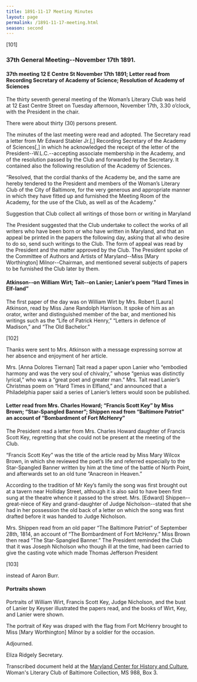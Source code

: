 ```yaml
---
title: 1891-11-17 Meeting Minutes
layout: page
permalink: /1891-11-17-meeting.html
season: second
---
```


<style>
    #maincontent{
        font-size:1.4em;
    }
</style>
[101]

### 37th General Meeting--November 17th 1891.

#### 37th meeting 12 E Centre St November 17th 1891; Letter read from Recording Secretary of Academy of Science; Resolution of Academy of Sciences

The thirty seventh general meeting of the Woman’s Literary Club was held at 12 East Centre Street on Tuesday afternoon, November 17th, 3.30 o’clock, with the President in the chair.

There were about thirty (30) persons present.

The minutes of the last meeting were read and adopted. The Secretary read a letter from Mr Edward Stabler Jr.[,] Recording Secretary of the Academy of Sciences[,] in which he acknowledged the receipt of the letter of the President--W.L.C.--accepting associate membership in the Academy, and of the resolution passed by the Club and forwarded by the Secretary. It contained also the following resolution of the Academy of Sciences.

“Resolved, that the cordial thanks of the Academy be, and the same are hereby tendered to the President and members of the Woman’s Literary Club of the City of Baltimore, for the very generous and appropriate manner in which they have fitted up and furnished the Meeting Room of the Academy, for the use of the Club, as well as of the Academy.”

Suggestion that Club collect all writings of those born or writing in Maryland

The President suggested that the Club undertake to collect the works of all writers who have been born or who have written in Maryland, and that an appeal be printed in the papers the following day, asking that all who desire to do so, send such writings to the Club. The form of appeal was read by the President and the matter approved by the Club. The President spoke of the Committee of Authors and Artists of Maryland--Miss [Mary Worthington] Milnor--Chairman, and mentioned several subjects of papers to be furnished the Club later by them.

#### Atkinson--on William Wirt; Tait--on Lanier; Lanier’s poem “Hard Times in Elf-land”

The first paper of the day was on William Wirt by Mrs. Robert [Laura] Atkinson, read by Miss Jane Randolph Harrison. It spoke of him as an orator, writer and distinguished member of the bar, and mentioned his writings such as the “Life of Patrick Henry,” “Letters in defence of Madison,” and “The Old Bachelor.”

[102]

Thanks were sent to Mrs. Atkinson with a message expressing sorrow at her absence and enjoyment of her article.

Mrs. [Anna Dolores Tiernan] Tait read a paper upon Lanier who “embodied harmony and was the very soul of chivalry,” whose “genius was distinctly lyrical,” who was a “great poet and greater man.” Mrs. Tait read Lanier’s Christmas poem on “Hard Times in Elfland,” and announced that a Philadelphia paper said a series of Lanier’s letters would soon be published.

#### Letter read from Mrs. Charles Howard; “Francis Scott Key” by Miss Brown; “Star-Spangled Banner”; Shippen read from “Baltimore Patriot” an account of “Bombardment of Fort McHenry”

The President read a letter from Mrs. Charles Howard daughter of Francis Scott Key, regretting that she could not be present at the meeting of the Club.

“Francis Scott Key” was the title of the article read by Miss Mary Wilcox Brown, in which she reviewed the poet’s life and referred especially to the Star-Spangled Banner written by him at the time of the battle of North Point, and afterwards set to an old tune “Anacreon in Heaven.”

According to the tradition of Mr Key’s family the song was first brought out at a tavern near Holliday Street, although it is also said to have been first sung at the theatre whence it passed to the street. Mrs. [Edward] Shippen--great-niece of Key and grand-daughter of Judge Nicholson--stated that she had in her possession the old back of a letter on which the song was first drafted before it was handed to Judge Nicholson.

Mrs. Shippen read from an old paper “The Baltimore Patriot” of September 28th, 1814, an account of “The Bombardment of Fort McHenry.” Miss Brown then read “The Star-Spangled Banner.” The President reminded the Club that it was Joseph Nicholson who though ill at the time, had been carried to give the casting vote which made Thomas Jefferson President

[103]

instead of Aaron Burr.

#### Portraits shown

Portraits of William Wirt, Francis Scott Key, Judge Nicholson, and the bust of Lanier by Keyser illustrated the papers read, and the books of Wirt, Key, and Lanier were shown.

The portrait of Key was draped with the flag from Fort McHenry brought to Miss [Mary Worthington] Milnor by a soldier for the occasion.

Adjourned.

Eliza Ridgely
Secretary.

Transcribed document held at the [Maryland Center for History and Culture](http://mdhs.org/), Woman's Literary Club of Baltimore Collection, MS 988, Box 3. 